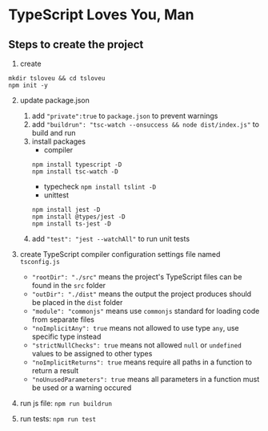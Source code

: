 # TypeScript Loves You, Man

## Steps to create the project
1. create
```
mkdir tsloveu && cd tsloveu
npm init -y
```
2. update package.json
    1. add `"private":true` to `package.json` to prevent warnings
    2. add `"buildrun": "tsc-watch --onsuccess && node dist/index.js"` to build and run
    3. install packages
        - compiler
        ```
        npm install typescript -D
        npm install tsc-watch -D
        ```
        - typecheck `npm install tslint -D`
        - unittest
        ```
        npm install jest -D
        npm install @types/jest -D
        npm install ts-jest -D
        ```
    4. add `"test": "jest --watchAll"` to run unit tests
3. create TypeScript compiler configuration settings file named `tsconfig.js`
    - `"rootDir": "./src"` means the project's TypeScript files can be found in the `src` folder
    - `"outDir": "./dist"` means the output the project produces should be placed in the `dist` folder
    - `"module": "commonjs"` means use `commonjs` standard for loading code from separate files
    - `"noImplicitAny": true` means not allowed to use type `any`, use specific type instead
    - `"strictNullChecks": true` means not allowed `null` or `undefined` values to be assigned to other types 
    - `"noImplicitReturns": true` means require all paths in a function to return a result
    - `"noUnusedParameters": true` means all parameters in a function must be used or a warning occured

4. run js file: `npm run buildrun`

5. run tests: `npm run test`


